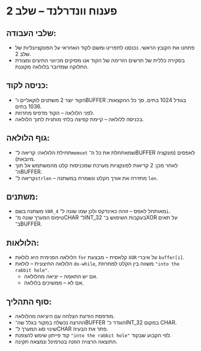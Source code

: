 
# פענוח וונדרלנד – שלב 2

## שלבי העבודה:

- פתחנו את הקובץ הראשי. נכנסנו לתפריט ומשם לקוד האחראי על הפונקציונליות של שלב 2.
- בסקירה כללית של תרשים הזרימה של הקוד אנו מסיקים מכיווני החיצים ומצורת החלוקה שמדובר בלולאה מקוננת.

## כניסה לקוד:

- הקוד יוצר 2 משתנים לוקאליים ו־BUFFER בגודל 1024 בתים. סך כל ההקצאות: 1036 בתים.
- לפני הלולאה – הקוד מדפיס מחרוזת.
- בכניסה ללולאה – קיימת קפיצה בלתי מותנית לתוך הלולאה.

## גוף הלולאה:

- תחילת הלולאה: קריאה ל־`memset` שמאתחלת את כל ה־BUFFER לאפסים (פונקציה מיובאת).
- לאחר מכן: 2 קריאות לפונקציות מערכת שמכניסות קלט מהמשתמש אל תוך ה־BUFFER.
- קריאה ל־`strlen` – מחזירה את אורך הקלט ונשמרת במשתנה `len`.

## משתנים:

- משתנה בשם `VAR_4` מאותחל לאפס – זוהה כאינדקס ולכן שמו שונה ל־`i`.
- טיפוס המערך שונה מ־CHAR ל־INT_32 בעקבות השימוש ב־XOR על תאים ב־BUFFER.

## הלולאות:

- הלולאה הפנימית היא לולאת `for` קלאסית – מבצעת `XOR` על איברי `buffer[i]`.
- הלולאה החיצונית – לולאת `do-while`, משווה בין הקלט למחרוזת `"into the rabbit hole"`.
  - אם יש התאמה – יציאה מהלולאה.
  - אם לא – ממשיכים בלולאה.

## סוף התהליך:

- מודפסת הודעת הצלחה עם היציאה מהלולאה.
- ההרצה נכשלה במקור בגלל שה־BUFFER הוגדר כ־INT_32 במקום CHAR.
- שינוי סוג המערך ל־CHAR פתר את הבעיה.
- קוד פייתון שימש להצפנת `"into the rabbit hole"` לפי הקבוע שבקוד.
- התוצאה הרצויה הוזנה בטרמינל ונמצאה תקינה.
